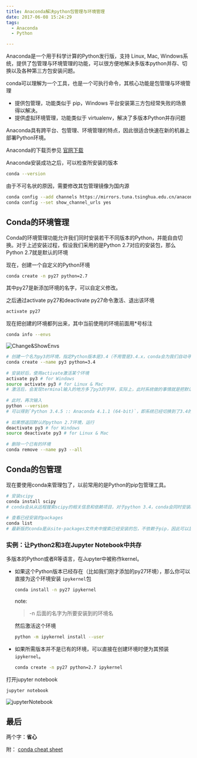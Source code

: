 ```yaml
---
title: Anaconda解决python包管理与环境管理
date: 2017-06-08 15:24:29
tags:
  - Anaconda
  - Python

---
```




Anaconda是一个用于科学计算的Python发行版，支持 Linux, Mac, Windows系统，提供了包管理与环境管理的功能，可以很方便地解决多版本python并存、切换以及各种第三方包安装问题。

conda可以理解为一个工具，也是一个可执行命令，其核心功能是包管理与环境管理

- 提供包管理，功能类似于 pip，Windows 平台安装第三方包经常失败的场景得以解决。
- 提供虚拟环境管理，功能类似于 virtualenv，解决了多版本Python并存问题

Anaconda具有跨平台、包管理、环境管理的特点，因此很适合快速在新的机器上部署Python环境。

Anaconda的下载页参见 [官网下载](https://www.continuum.io/downloads)

Anaconda安装成功之后，可以检查所安装的版本

``` bash
conda --version
```

由于不可名状的原因，需要修改其包管理镜像为国内源


``` bash
conda config --add channels https://mirrors.tuna.tsinghua.edu.cn/anaconda/pkgs/free/
conda config --set show_channel_urls yes
```

## Conda的环境管理

Conda的环境管理功能允许我们同时安装若干不同版本的Python，并能自由切换。对于上述安装过程，假设我们采用的是Python 2.7对应的安装包，那么Python 2.7就是默认的环境

现在，创建一个自定义的Python环境

``` bash
conda create -n py27 python=2.7
```

其中py27是新添加环境的名字，可以自定义修改。

之后通过activate py27和deactivate py27命令激活、退出该环境

``` bash
activate py27
```

现在把创建的环境都列出来，其中当前使用的环境前面用*号标注

``` bash
conda info --envs
```

![Change&ShowEnvs](http://7xkfga.com1.z0.glb.clouddn.com/changeEnv.png)

``` bash
# 创建一个名为py3的环境，指定Python版本是3.4（不用管是3.4.x，conda会为我们自动寻找3.4.x中的最新版本）
conda create --name py3 python=3.4
 
# 安装好后，使用activate激活某个环境
activate py3 # for Windows
source activate py3 # for Linux & Mac
# 激活后，会发现terminal输入的地方多了py3的字样，实际上，此时系统做的事情就是把默认2.7环境从PATH中去除，再把3.4对应的命令加入PATH
 
# 此时，再次输入
python --version
# 可以得到`Python 3.4.5 :: Anaconda 4.1.1 (64-bit)`，即系统已经切换到了3.4的环境
 
# 如果想返回默认的python 2.7环境，运行
deactivate py3 # for Windows
source deactivate py3 # for Linux & Mac
 
# 删除一个已有的环境
conda remove --name py3 --all
```


## Conda的包管理

现在要使用conda来管理包了，以前常用的是Python的pip包管理工具。

``` bash
# 安装scipy
conda install scipy
# conda会从从远程搜索scipy的相关信息和依赖项目，对于python 3.4，conda会同时安装numpy和mkl（运算加速的库）
 
# 查看已经安装的packages
conda list
# 最新版的conda是从site-packages文件夹中搜索已经安装的包，不依赖于pip，因此可以显示出通过各种方式安装的包
```


### 实例：让Python2和3在Jupyter Notebook中共存

多版本的Python或者R等语言，在Jupyter中被称作kernel。

- 如果这个Python版本已经存在（比如我们刚才添加的py27环境），那么你可以直接为这个环境安装 `ipykernel`包

    ``` bash
    conda install -n py27 ipykernel
    ```

    note:

    > -n 后面的名字为所要安装到的环境名


    然后激活这个环境

    ``` bash
    python -m ipykernel install --user
    ```

- 如果所需版本并不是已有的环境，可以直接在创建环境时便为其预装 `ipykernel`。

    ``` bash
    conda create -n py27 python=2.7 ipykernel
    ```

打开jupyter notebook

``` bash
jupyter notebook
```

![jupyterNotebook](http://7xkfga.com1.z0.glb.clouddn.com/jupyterNotebook.png)



## 最后

两个字：**省心**

附： [conda cheat sheet](http://conda.pydata.org/docs/_downloads/conda-cheatsheet.pdf)